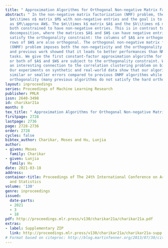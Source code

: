 ```yaml
---
title: " Approximation Algorithms for Orthogonal Non-negative Matrix Factorization "
abstract: " In the non-negative matrix factorization (NMF) problem, the input is an
  $m\\times n$ matrix $M$ with non-negative entries and the goal is to factorize it
  as $M\\approx AW$. The $m\\times k$ matrix $A$ and the $k\\times n$ matrix $W$ are
  both constrained to have non-negative entries. This is in contrast to singular value
  decomposition, where the matrices $A$ and $W$ can have negative entries but must
  satisfy the orthogonality constraint: the columns of $A$ are orthogonal and the
  rows of $W$ are also orthogonal. The orthogonal non-negative matrix factorization
  (ONMF) problem imposes both the non-negativity and the orthogonality constraints,
  and previous work showed that it leads to better performances than NMF on many clustering
  tasks. We give the first constant-factor approximation algorithm for ONMF when one
  or both of $A$ and $W$ are subject to the orthogonality constraint. We also show
  an interesting connection to the correlation clustering problem on bipartite graphs.
  Our experiments on synthetic and real-world data show that our algorithm achieves
  similar or smaller errors compared to previous ONMF algorithms while ensuring perfect
  orthogonality (many previous algorithms do not satisfy the hard orthogonality constraint). "
layout: inproceedings
series: Proceedings of Machine Learning Research
publisher: PMLR
issn: 2640-3498
id: charikar21a
month: 0
tex_title: " Approximation Algorithms for Orthogonal Non-negative Matrix Factorization "
firstpage: 2728
lastpage: 2736
page: 2728-2736
order: 2728
cycles: false
bibtex_author: Charikar, Moses and Hu, Lunjia
author:
- given: Moses
  family: Charikar
- given: Lunjia
  family: Hu
date: 2021-03-18
address:
container-title: Proceedings of The 24th International Conference on Artificial Intelligence
  and Statistics
volume: '130'
genre: inproceedings
issued:
  date-parts:
  - 2021
  - 3
  - 18
pdf: http://proceedings.mlr.press/v130/charikar21a/charikar21a.pdf
extras:
- label: Supplementary ZIP
  link: http://proceedings.mlr.press/v130/charikar21a/charikar21a-supp.zip
# Format based on citeproc: http://blog.martinfenner.org/2013/07/30/citeproc-yaml-for-bibliographies/
---
```

